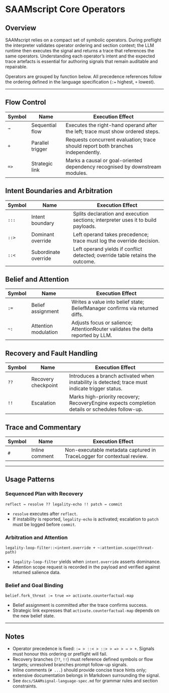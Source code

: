 # SAAMscript Core Operators


## Overview

SAAMscript relies on a compact set of symbolic operators. During preflight the interpreter validates operator ordering and section context; the LLM runtime then executes the signal and returns a trace that references the same operators. Understanding each operator’s intent and the expected trace artefacts is essential for authoring signals that remain auditable and repairable.

Operators are grouped by function below. All precedence references follow the ordering defined in the language specification (`:=` highest, `+` lowest).

---

## Flow Control

| Symbol | Name             | Execution Effect                                                                 |
|--------|------------------|-----------------------------------------------------------------------------------|
| `→`    | Sequential flow  | Executes the right-hand operand after the left; trace must show ordered steps.   |
| `+`    | Parallel trigger | Requests concurrent evaluation; trace should report both branches independently. |
| `=>`   | Strategic link   | Marks a causal or goal-oriented dependency recognised by downstream modules.     |

## Intent Boundaries and Arbitration

| Symbol | Name                 | Execution Effect                                                                 |
|--------|----------------------|-----------------------------------------------------------------------------------|
| `:::`  | Intent boundary      | Splits declaration and execution sections; interpreter uses it to build payloads.|
| `::>`  | Dominant override    | Left operand takes precedence; trace must log the override decision.             |
| `::<`  | Subordinate override | Left operand yields if conflict detected; override table retains the outcome.    |

## Belief and Attention

| Symbol | Name                | Execution Effect                                                                |
|--------|---------------------|----------------------------------------------------------------------------------|
| `:=`   | Belief assignment   | Writes a value into belief state; BeliefManager confirms via returned diffs.     |
| `~:`   | Attention modulation| Adjusts focus or salience; AttentionRouter validates the delta reported by LLM. |

## Recovery and Fault Handling

| Symbol | Name                | Execution Effect                                                                                   |
|--------|---------------------|-----------------------------------------------------------------------------------------------------|
| `??`   | Recovery checkpoint | Introduces a branch activated when instability is detected; trace must indicate trigger status.    |
| `!!`   | Escalation          | Marks high-priority recovery; RecoveryEngine expects completion details or schedules follow-up.    |

## Trace and Commentary

| Symbol | Name             | Execution Effect                                                        |
|--------|------------------|-------------------------------------------------------------------------|
| `#`    | Inline comment   | Non-executable metadata captured in TraceLogger for contextual review. |

---

## Usage Patterns

### Sequenced Plan with Recovery
```saam
reflect → resolve ?? legality-echo !! patch → commit
```
- `resolve` executes after `reflect`.
- If instability is reported, `legality-echo` is activated; escalation to `patch` must be logged before `commit`.

### Arbitration and Attention
```saam
legality-loop-filter::<intent.override + ~:attention.scope(threat-path)
```
- `legality-loop-filter` yields when `intent.override` asserts dominance.
- Attention scope request is recorded in the payload and verified against returned salience data.

### Belief and Goal Binding
```saam
belief.fork_threat := true => activate.counterfactual-map
```
- Belief assignment is committed after the trace confirms success.
- Strategic link expresses that `activate.counterfactual-map` depends on the new belief state.

---

## Notes

- Operator precedence is fixed: `:= > ::< > ::> > => > → > +`. Signals must honour this ordering or preflight will fail.  
- Recovery branches (`??`, `!!`) must reference defined symbols or flow targets; unresolved branches prompt follow-up signals.  
- Inline comments (`# ...`) should provide concise trace hints only; extensive documentation belongs in Markdown surrounding the signal.  
- See `docs/SAAMsignal-language-spec.md` for grammar rules and section constraints.
